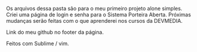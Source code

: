 Os arquivos dessa pasta são para o meu primeiro projeto alone simples.
Criei uma página de login e senha para o Sistema Porteira Aberta.
Próximas mudanças serão feitas com o que aprenderei nos cursos da DEVMEDIA.



Link do meu github no footer da página.

Feitos com Sublime / vim.